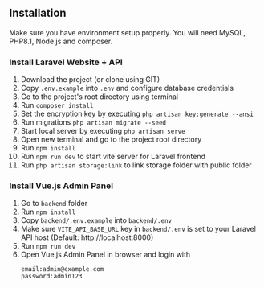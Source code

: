 ## Installation 
Make sure you have environment setup properly. You will need MySQL, PHP8.1, Node.js and composer.

### Install Laravel Website + API
01. Download the project (or clone using GIT)
02. Copy `.env.example` into `.env` and configure database credentials
03. Go to the project's root directory using terminal
04. Run `composer install`
05. Set the encryption key by executing `php artisan key:generate --ansi`
06. Run migrations `php artisan migrate --seed`
07. Start local server by executing `php artisan serve`
08. Open new terminal and go to the project root directory
09. Run `npm install`
10. Run `npm run dev` to start vite server for Laravel frontend
11. Run `php artisan storage:link` to link storage folder with public folder

### Install Vue.js Admin Panel
01. Go to `backend` folder
02. Run `npm install`
03. Copy `backend/.env.example` into `backend/.env`
04. Make sure `VITE_API_BASE_URL` key in `backend/.env` is set to your Laravel API host (Default: http://localhost:8000)
05. Run `npm run dev`
06. Open Vue.js Admin Panel in browser and login with
    ```
    email:admin@example.com
    password:admin123
    ```

